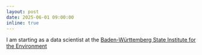 ```yaml
---
layout: post
date: 2025-06-01 09:00:00
inline: true
---
```


I am starting as a data scientist at the <a href="https://www.lubw.baden-wuerttemberg.de/">Baden-Württemberg State Institute for the Environment</a>
